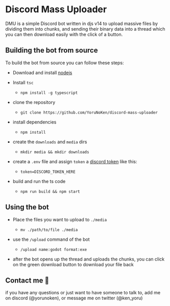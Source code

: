 # Discord Mass Uploader

DMU is a simple Discord bot written in djs v14 to upload massive files by dividing them into chunks, and sending their binary data into a thread which you can then download easily with the click of a button.

## Building the bot from source

To build the bot from source you can follow these steps:

- Download and install [nodejs](https://nodejs.org)

- Install `tsc`
  - `npm install -g typescript`

- clone the repository
  - `git clone https://github.com/YoruNoKen/discord-mass-uploader`

- install dependencies
  - `npm install`

- create the `downloads` and `media` dirs
  - `mkdir media && mkdir downloads`

- create a `.env` file and assign `token` a [discord token](https://discord.com/developers/) like this:
  - `token=DISCORD_TOKEN_HERE`

- build and run the ts code
  - `npm run build && npm start`

## Using the bot

- Place the files you want to upload to `./media`
  - `mv ./path/to/file ./media`

- use the `/upload` command of the bot
  - `/upload name:godot format:exe`

- after the bot opens up the thread and uploads the chunks, you can click on the green download button to download your file back

## Contact me 🤙

if you have any questions or just want to have someone to talk to, add me on discord (@yorunoken), or message me on twitter (@ken_yoru)

